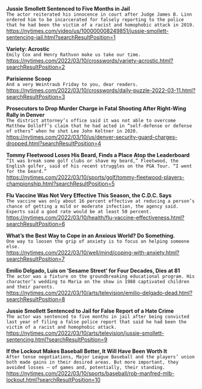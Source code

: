 **Jussie Smollett Sentenced to Five Months in Jail**\
`The actor reiterated his innocence in court after Judge James B. Linn ordered him to be incarcerated for falsely reporting to the police that he had been the victim of a racist and homophobic attack in 2019.`\
https://nytimes.com/video/us/100000008249851/jussie-smollett-sentencing-jail.html?searchResultPosition=1

**Variety: Acrostic**\
`Emily Cox and Henry Rathvon make us take our time.`\
https://nytimes.com/2022/03/10/crosswords/variety-acrostic.html?searchResultPosition=2

**Parisienne Scoop**\
`And a very Weintraub Friday to you, dear readers.`\
https://nytimes.com/2022/03/10/crosswords/daily-puzzle-2022-03-11.html?searchResultPosition=3

**Prosecutors to Drop Murder Charge in Fatal Shooting After Right-Wing Rally in Denver**\
`The district attorney’s office said it was not able to overcome Matthew Dolloff’s claim that he had acted in “self-defense or defense of others” when he shot Lee John Keltner in 2020.`\
https://nytimes.com/2022/03/10/us/denver-security-guard-charges-dropped.html?searchResultPosition=4

**Tommy Fleetwood Loses His Beard, Finds a Place Atop the Leaderboard**\
`“It was break some golf clubs or shave my beard,” Fleetwood, the English golfer, said of his recent struggles on the PGA Tour. “I went for the beard.”`\
https://nytimes.com/2022/03/10/sports/golf/tommy-fleetwood-players-championship.html?searchResultPosition=5

**Flu Vaccine Was Not Very Effective This Season, the C.D.C. Says**\
`The vaccine was only about 16 percent effective at reducing a person’s chance of getting a mild or moderate infection, the agency said. Experts said a good rate would be at least 50 percent.`\
https://nytimes.com/2022/03/10/health/flu-vaccine-effectiveness.html?searchResultPosition=6

**What’s the Best Way to Cope in an Anxious World? Do Something.**\
`One way to loosen the grip of anxiety is to focus on helping someone else.`\
https://nytimes.com/2022/03/10/well/mind/coping-with-anxiety.html?searchResultPosition=7

**Emilio Delgado, Luis on ‘Sesame Street’ for Four Decades, Dies at 81**\
`The actor was a fixture on the groundbreaking educational program. His character’s wedding to Maria on the show in 1988 captivated children and their parents.`\
https://nytimes.com/2022/03/10/arts/television/emilio-delgado-dead.html?searchResultPosition=8

**Jussie Smollett Sentenced to Jail for False Report of a Hate Crime**\
`The actor was sentenced to five months in jail after being convicted last year of filing a false police report that said he had been the victim of a racist and homophobic attack.`\
https://nytimes.com/2022/03/10/arts/television/jussie-smollett-sentencing.html?searchResultPosition=9

**If the Lockout Makes Baseball Better, It Will Have Been Worth It**\
`After tense negotiations, Major League Baseball and the players’ union both made gains in their desired areas. But more important, they avoided losses — of games and, potentially, their standing.`\
https://nytimes.com/2022/03/10/sports/baseball/rob-manfred-mlb-lockout.html?searchResultPosition=10


